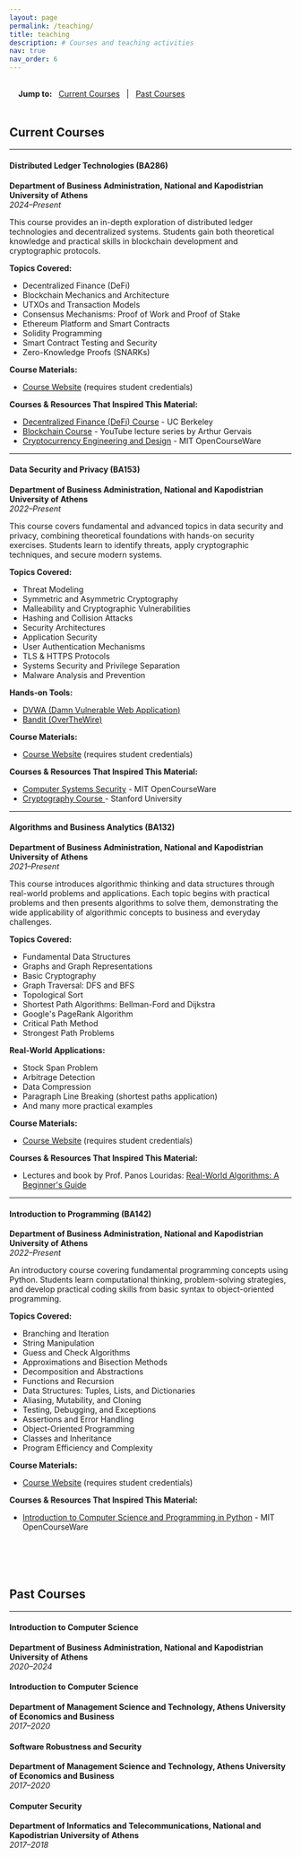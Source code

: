 ```yaml
---
layout: page
permalink: /teaching/
title: teaching
description: # Courses and teaching activities
nav: true
nav_order: 6
---
```


<!-- Quick Navigation -->
<div class="teaching-navigation" style="margin-bottom: 2rem; padding: 1rem; background-color: var(--global-card-bg-color); border-radius: 8px;">
  <strong>Jump to:</strong>
  <span onclick="document.getElementById('current').scrollIntoView({behavior: 'smooth'})" style="cursor: pointer; color: var(--global-theme-color); margin: 0 0.5rem; text-decoration: underline;">Current Courses</span> | 
  <span onclick="document.getElementById('past').scrollIntoView({behavior: 'smooth'})" style="cursor: pointer; color: var(--global-theme-color); margin: 0 0.5rem; text-decoration: underline;">Past Courses</span>
</div>

## <span id="current"><b>Current Courses</b></span>

---

#### Distributed Ledger Technologies (BA286)

**Department of Business Administration, National and Kapodistrian University of Athens**  
_2024–Present_

This course provides an in-depth exploration of distributed ledger technologies and decentralized systems. Students gain both theoretical knowledge and practical skills in blockchain development and cryptographic protocols.

**Topics Covered:**

- Decentralized Finance (DeFi)
- Blockchain Mechanics and Architecture
- UTXOs and Transaction Models
- Consensus Mechanisms: Proof of Work and Proof of Stake
- Ethereum Platform and Smart Contracts
- Solidity Programming
- Smart Contract Testing and Security
- Zero-Knowledge Proofs (SNARKs)

**Course Materials:**

- [Course Website](https://eclass.uoa.gr/courses/BA286/) (requires student credentials)

**Courses & Resources That Inspired This Material:**

- [Decentralized Finance (DeFi) Course](https://defi-learning.org/f22) - UC Berkeley
- [Blockchain Course](https://www.youtube.com/playlist?list=PLOa3v6xgsJullbz4uD13nm-U5D_cw0xLh) - YouTube lecture series by Arthur Gervais
- [Cryptocurrency Engineering and Design](https://ocw.mit.edu/courses/mas-s62-cryptocurrency-engineering-and-design-spring-2018/) - MIT OpenCourseWare

---

#### Data Security and Privacy (BA153)

**Department of Business Administration, National and Kapodistrian University of Athens**  
_2022–Present_

This course covers fundamental and advanced topics in data security and privacy, combining theoretical foundations with hands-on security exercises. Students learn to identify threats, apply cryptographic techniques, and secure modern systems.

**Topics Covered:**

- Threat Modeling
- Symmetric and Asymmetric Cryptography
- Malleability and Cryptographic Vulnerabilities
- Hashing and Collision Attacks
- Security Architectures
- Application Security
- User Authentication Mechanisms
- TLS & HTTPS Protocols
- Systems Security and Privilege Separation
- Malware Analysis and Prevention

**Hands-on Tools:**

- [DVWA (Damn Vulnerable Web Application)](https://github.com/digininja/DVWA)
- [Bandit (OverTheWire)](https://overthewire.org/wargames/bandit/)

**Course Materials:**

- [Course Website](https://eclass.uoa.gr/courses/BA153/) (requires student credentials)

**Courses & Resources That Inspired This Material:**

- [Computer Systems Security](https://ocw.mit.edu/courses/6-858-computer-systems-security-fall-2014/) - MIT OpenCourseWare
- [Cryptography Course ](https://crypto.stanford.edu/~dabo/courses/OnlineCrypto/) - Stanford University

---

#### Algorithms and Business Analytics (BA132)

**Department of Business Administration, National and Kapodistrian University of Athens**  
_2021–Present_

This course introduces algorithmic thinking and data structures through real-world problems and applications. Each topic begins with practical problems and then presents algorithms to solve them, demonstrating the wide applicability of algorithmic concepts to business and everyday challenges.

**Topics Covered:**

- Fundamental Data Structures
- Graphs and Graph Representations
- Basic Cryptography
- Graph Traversal: DFS and BFS
- Topological Sort
- Shortest Path Algorithms: Bellman-Ford and Dijkstra
- Google's PageRank Algorithm
- Critical Path Method
- Strongest Path Problems

**Real-World Applications:**

- Stock Span Problem
- Arbitrage Detection
- Data Compression
- Paragraph Line Breaking (shortest paths application)
- And many more practical examples

**Course Materials:**

- [Course Website](https://eclass.uoa.gr/courses/BA132/) (requires student credentials)

**Courses & Resources That Inspired This Material:**

- Lectures and book by Prof. Panos Louridas: [Real-World Algorithms: A Beginner's Guide](https://www.amazon.com/Real-World-Algorithms-Beginners-Guide-Press/dp/0262035707)

---

#### Introduction to Programming (BA142)

**Department of Business Administration, National and Kapodistrian University of Athens**  
_2022–Present_

An introductory course covering fundamental programming concepts using Python.
Students learn computational thinking, problem-solving strategies,
and develop practical coding skills from basic syntax to object-oriented programming.

**Topics Covered:**

- Branching and Iteration
- String Manipulation
- Guess and Check Algorithms
- Approximations and Bisection Methods
- Decomposition and Abstractions
- Functions and Recursion
- Data Structures: Tuples, Lists, and Dictionaries
- Aliasing, Mutability, and Cloning
- Testing, Debugging, and Exceptions
- Assertions and Error Handling
- Object-Oriented Programming
- Classes and Inheritance
- Program Efficiency and Complexity

**Course Materials:**

- [Course Website](https://eclass.uoa.gr/courses/BA142/) (requires student credentials)

**Courses & Resources That Inspired This Material:**

- [Introduction to Computer Science and Programming in Python](https://ocw.mit.edu/courses/6-0001-introduction-to-computer-science-and-programming-in-python-fall-2016/) - MIT OpenCourseWare

<div style="width: 100%; height: 3px; background: linear-gradient(to right, transparent, var(--global-theme-color), transparent); margin: 3rem 0;"></div>

## <span id="past"><b>Past Courses</b></span>

---

#### Introduction to Computer Science

**Department of Business Administration, National and Kapodistrian University of Athens**  
_2020–2024_

#### Introduction to Computer Science

**Department of Management Science and Technology, Athens University of Economics and Business**  
_2017–2020_

#### Software Robustness and Security

**Department of Management Science and Technology, Athens University of Economics and Business**  
_2017–2020_

#### Computer Security

**Department of Informatics and Telecommunications, National and Kapodistrian University of Athens**  
_2017–2018_
